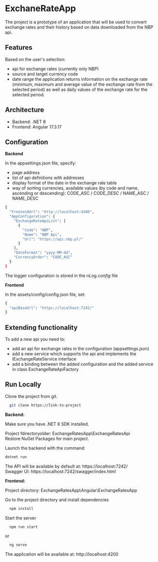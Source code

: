 # ExchaneRateApp

The project is a prototype of an application that will be used to convert exchange rates and their history based on data downloaded from the NBP api.

## Features
Based on the user's selection:
- api for exchange rates (currently only NBP)
- source and target currency code
- date range 
the application returns information on the exchange rate (minimum, maximum and average value of the exchange rate from the selected period) as well as daily values of the exchange rate for the selected period.

## Architecture
- Backend: .NET 8
- Frontend: Angular 17.3.17

## Configuration

**Backend**

In the appsettings.json file, specify:
- page address
- list of api definitions with addresses
- display format of the date in the exchange rate table
- way of sorting currencies, available values (by code and name, ascending or descending): CODE_ASC / CODE_DESC / NAME_ASC / NAME_DESC

```bash
{
  "FrontendUrl": "http://localhost:4200",
  "AppConfiguration": {
    "ExchangeRateApiList": [
      {
        "Code": "NBP",
        "Name": "NBP Api",
        "Url": "https://api.nbp.pl/"
      }
    ],
    "DateFormat": "yyyy-MM-dd",
    "CurrencyOrder": "CODE_ASC"
  }
}
```

The logger configuration is stored in the *nLog.config* file  

**Frontend**

In the assets/config/config.json file, set:
```bash
{
  "apiBaseUrl": "https://localhost:7242/"
}
```

## Extending functionality

To add a new api you need to:
- add an api for exchange rates in the configuration (appsettings.json)
- add a new service which supports the api and implements the IExchangeRateService interface
- add a binding between the added configuration and the added service in class ExchangeRateApiFactory


## Run Locally

Clone the project from git.
```bash
  git clone https://link-to-project
```

**Backend:**

Make sure you have .NET 8 SDK installed.  

Project fdirectoryolder: ExchangeRatesApp\ExchangeRatesApi  
Restore NuGet Packages for main project.

Launch the backend with the command:
```bash
dotnet run
```

The API will be available by default at: https://localhost:7242/  
Swagger UI: https://localhost:7242/swagger/index.html

**Frontend:**

Project directory: ExchangeRatesApp\Angular\ExchangeRatesApp  

Go to the project directory and install dependencies
```bash
  npm install
```

Start the server
```bash
  npm run start
```
or 
```bash
  ng serve
```

The application will be available at: http://localhost:4200
